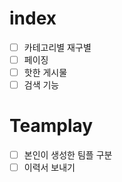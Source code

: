 # index
- [ ] 카테고리별 재구별
- [ ] 페이징
- [ ] 핫한 게시물
- [ ] 검색 기능

# Teamplay
- [ ] 본인이 생성한 팀플 구분
- [ ] 이력서 보내기